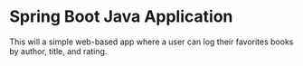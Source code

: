Spring Boot Java Application 
=======================================
This will a simple web-based app where a user can log their favorites books by author, title, and rating.


